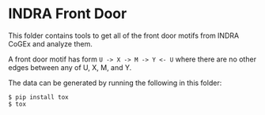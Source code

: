 # INDRA Front Door

This folder contains tools to get all of the front door motifs from INDRA CoGEx
and analyze them.

A front door motif has form `U -> X -> M -> Y <- U` where there are no other
edges between any of U, X, M, and Y.

The data can be generated by running the following in this folder:

```shell
$ pip install tox
$ tox
```

